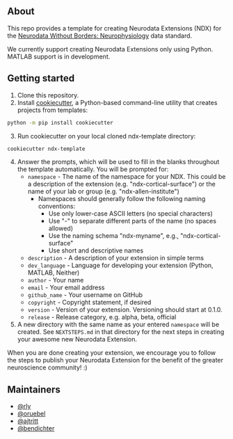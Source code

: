 ## About

This repo provides a template for creating Neurodata Extensions (NDX) for the
[Neurodata Without Borders: Neurophysiology](http://neurodatawithoutborders.github.io/)
 data standard.

We currently support creating Neurodata Extensions only using Python.
MATLAB support is in development.

## Getting started

1. Clone this repository.
2. Install [cookiecutter](https://pypi.org/project/cookiecutter/), a Python-based
command-line utility that creates projects from templates:
```bash
python -m pip install cookiecutter
```
3. Run cookiecutter on your local cloned ndx-template directory:
```bash
cookiecutter ndx-template
```
4. Answer the prompts, which will be used to fill in the blanks throughout the 
template automatically. You will be prompted for:
    - `namespace` - The name of the namespace for your NDX. This could be a
    description of the extension (e.g. "ndx-cortical-surface") or the name of your
    lab or group (e.g. "ndx-allen-institute")
      - Namespaces should generally follow the following naming conventions:
        - Use only lower-case ASCII letters (no special characters)
        - Use "-" to separate different parts of the name (no spaces allowed)
        - Use the naming schema "ndx-myname", e.g., "ndx-cortical-surface"
        - Use short and descriptive names
    - `description` - A description of your extension in simple terms
    - `dev_language` - Language for developing your extension (Python, MATLAB, Neither)
    - `author` - Your name
    - `email` - Your email address
    - `github_name` - Your username on GitHub
    - `copyright` - Copyright statement, if desired
    - `version` - Version of your extension. Versioning should start at 0.1.0.
    - `release` - Release category, e.g. alpha, beta, official
5. A new directory with the same name as your entered `namespace` will be
created. See `NEXTSTEPS.md` in that directory for the next steps in creating
your awesome new Neurodata Extension.

When you are done creating your extension, we encourage you to follow the steps
to publish your Neurodata Extension for the benefit of the greater neuroscience 
community! :)

## Maintainers
- [@rly](https://github.com/rly)
- [@oruebel](https://github.com/oruebel)
- [@ajtritt](https://github.com/ajtritt)
- [@bendichter](https://github.com/bendichter)
